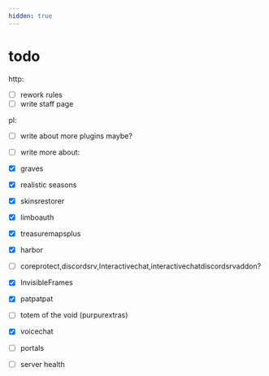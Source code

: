 ```yaml
---
hidden: true
---
```


# todo

http:

* [ ] rework rules
* [ ] write staff page

pl:

* [ ] write about more plugins maybe?
* [ ] write more about:
* [x] graves
* [x] realistic seasons
* [x] skinsrestorer
* [x] limboauth
* [x] treasuremapsplus
* [x] harbor
* [ ] coreprotect,discordsrv,Interactivechat,interactivechatdiscordsrvaddon?
* [x] InvisibleFrames
* [x] patpatpat
* [ ] totem of the void (purpurextras)
* [x] voicechat
* [ ] portals
* [ ] server health





